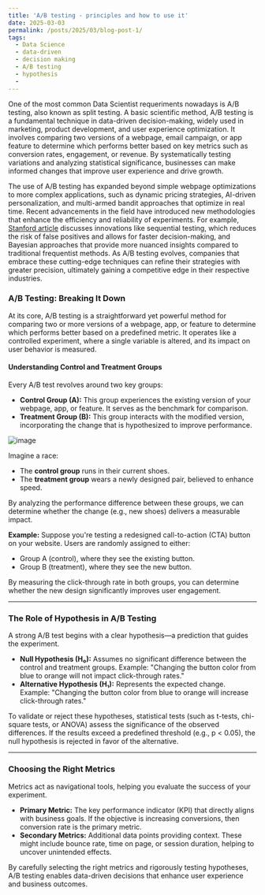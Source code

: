 ```yaml
---
title: 'A/B testing - principles and how to use it'
date: 2025-03-03
permalink: /posts/2025/03/blog-post-1/
tags:
  - Data Science
  - data-driven
  - decision making
  - A/B testing
  - hypothesis
  - 
---
```

One of the most common Data Scientist requeriments nowadays is A/B testing, also known as split testing. A basic scientific method, A/B testing is a fundamental technique in data-driven decision-making, widely used in marketing, product development, and user experience optimization. It involves comparing two versions of a webpage, email campaign, or app feature to determine which performs better based on key metrics such as conversion rates, engagement, or revenue. By systematically testing variations and analyzing statistical significance, businesses can make informed changes that improve user experience and drive growth.

The use of A/B testing has expanded beyond simple webpage optimizations to more complex applications, such as dynamic pricing strategies, AI-driven personalization, and multi-armed bandit approaches that optimize in real time. Recent advancements in the field have introduced new methodologies that enhance the efficiency and reliability of experiments. For example, [Stanford article](https://www.gsb.stanford.edu/insights/ab-testing-gets-upgrade-digital-age) discusses innovations like sequential testing, which reduces the risk of false positives and allows for faster decision-making, and Bayesian approaches that provide more nuanced insights compared to traditional frequentist methods. As A/B testing evolves, companies that embrace these cutting-edge techniques can refine their strategies with greater precision, ultimately gaining a competitive edge in their respective industries.

### A/B Testing: Breaking It Down  

At its core, A/B testing is a straightforward yet powerful method for comparing two or more versions of a webpage, app, or feature to determine which performs better based on a predefined metric. It operates like a controlled experiment, where a single variable is altered, and its impact on user behavior is measured.

#### Understanding Control and Treatment Groups  

Every A/B test revolves around two key groups:  

- **Control Group (A):** This group experiences the existing version of your webpage, app, or feature. It serves as the benchmark for comparison.  
- **Treatment Group (B):** This group interacts with the modified version, incorporating the change that is hypothesized to improve performance.  

![image](https://github.com/user-attachments/assets/329c438b-2118-4f51-afad-c6d9fd636704)

Imagine a race:  

- The **control group** runs in their current shoes.  
- The **treatment group** wears a newly designed pair, believed to enhance speed.  

By analyzing the performance difference between these groups, we can determine whether the change (e.g., new shoes) delivers a measurable impact.  

**Example:** Suppose you're testing a redesigned call-to-action (CTA) button on your website. Users are randomly assigned to either:  
- Group A (control), where they see the existing button.  
- Group B (treatment), where they see the new button.  

By measuring the click-through rate in both groups, you can determine whether the new design significantly improves user engagement.  

---

### The Role of Hypothesis in A/B Testing  

A strong A/B test begins with a clear hypothesis—a prediction that guides the experiment.  

- **Null Hypothesis (H₀):** Assumes no significant difference between the control and treatment groups. Example: "Changing the button color from blue to orange will not impact click-through rates."  
- **Alternative Hypothesis (H₁):** Represents the expected change. Example: "Changing the button color from blue to orange will increase click-through rates."  

To validate or reject these hypotheses, statistical tests (such as t-tests, chi-square tests, or ANOVA) assess the significance of the observed differences. If the results exceed a predefined threshold (e.g., p < 0.05), the null hypothesis is rejected in favor of the alternative.  

---

### Choosing the Right Metrics  

Metrics act as navigational tools, helping you evaluate the success of your experiment.  

- **Primary Metric:** The key performance indicator (KPI) that directly aligns with business goals. If the objective is increasing conversions, then conversion rate is the primary metric.  
- **Secondary Metrics:** Additional data points providing context. These might include bounce rate, time on page, or session duration, helping to uncover unintended effects.  

By carefully selecting the right metrics and rigorously testing hypotheses, A/B testing enables data-driven decisions that enhance user experience and business outcomes.
